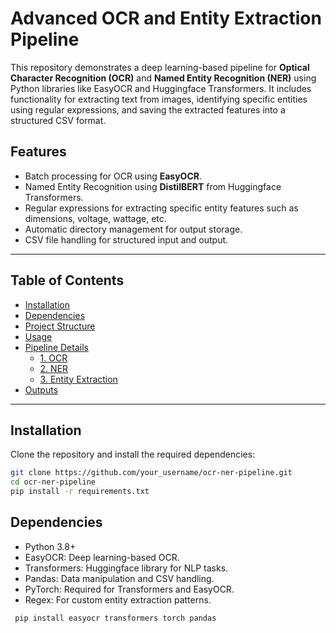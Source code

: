# Advanced OCR and Entity Extraction Pipeline

This repository demonstrates a deep learning-based pipeline for **Optical Character Recognition (OCR)** and **Named Entity Recognition (NER)** using Python libraries like EasyOCR and Huggingface Transformers. It includes functionality for extracting text from images, identifying specific entities using regular expressions, and saving the extracted features into a structured CSV format.

## Features

- Batch processing for OCR using **EasyOCR**.
- Named Entity Recognition using **DistilBERT** from Huggingface Transformers.
- Regular expressions for extracting specific entity features such as dimensions, voltage, wattage, etc.
- Automatic directory management for output storage.
- CSV file handling for structured input and output.

---

## Table of Contents

- [Installation](#installation)
- [Dependencies](#dependencies)
- [Project Structure](#project-structure)
- [Usage](#usage)
- [Pipeline Details](#pipeline-details)
  - [1. OCR](#1-ocr)
  - [2. NER](#2-ner)
  - [3. Entity Extraction](#3-entity-extraction)
- [Outputs](#outputs)

---

## Installation

Clone the repository and install the required dependencies:

```bash
git clone https://github.com/your_username/ocr-ner-pipeline.git
cd ocr-ner-pipeline
pip install -r requirements.txt
```

## Dependencies 

- Python 3.8+
- EasyOCR: Deep learning-based OCR.
- Transformers: Huggingface library for NLP tasks.
- Pandas: Data manipulation and CSV handling.
- PyTorch: Required for Transformers and EasyOCR.
- Regex: For custom entity extraction patterns.

 ```python
  pip install easyocr transformers torch pandas
 ```


